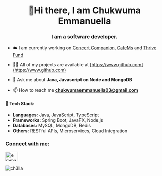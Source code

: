 <h1 align="center">👋Hi there, I am Chukwuma Emmanuella</h1>
<h3 align="center">I am a software developer.</h3>

- ☁️ I am currently working on [Concert Companion](https://concert-companion.onrender.com/), [CafeMs](https://github.com/ch3lla/CafeMS) and [Thrive Fund](https://thrivefund.vercel.app/)

- 👨‍💻 All of my projects are available at [https://www.github.com](https://www.github.com)

- 💬 Ask me about **Java, Javascript on Node and MongoDB**

- 📫 How to reach me **chukwumaemmanuella03@gmail.com**

#### 💼 Tech Stack:
- **Languages:** Java, JavaScript, TypeScript
- **Frameworks:** Spring Boot, JavaFX, Node.js
- **Databases:** MySQL, MongoDB, Redis
- **Others:** RESTful APIs, Microservices, Cloud Integration

<h3 align="left">Connect with me:</h3>
<p align="left">
<a href="https://linkedin.com/in/emmanuella chukwuma" target="blank"><img align="center" src="https://raw.githubusercontent.com/rahuldkjain/github-profile-readme-generator/master/src/images/icons/Social/linked-in-alt.svg" alt="emmanuella chukwuma" height="30" width="40" /></a>
</p>

<p><img align="center" src="https://github-readme-streak-stats.herokuapp.com/?user=ch3lla&" alt="ch3lla" /></p>
